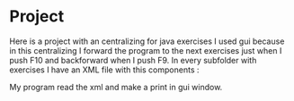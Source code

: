 # Project
Here is a project with an centralizing for java exercises
I used gui because in this centralizing I forward the program to the next exercises just when I push F10 and backforward when I push F9. In every subfolder with exercises I have an XML file with this components :
<?xml version="1.0" encoding="UTF-8"?>

<params>
	<setParameter name = "idx" value = "0"/>
	<setParameter name = "title" value = "Application with animals"/>	
	<!-- optional use "description" attribute instead for shorter thingies -->
	<setParameter name = "description_file" value = "init.xml"/>
	<setParameter name = "description" value = "Show what animals can do"/>	
</params>

My program read the xml and make a print in gui window.
